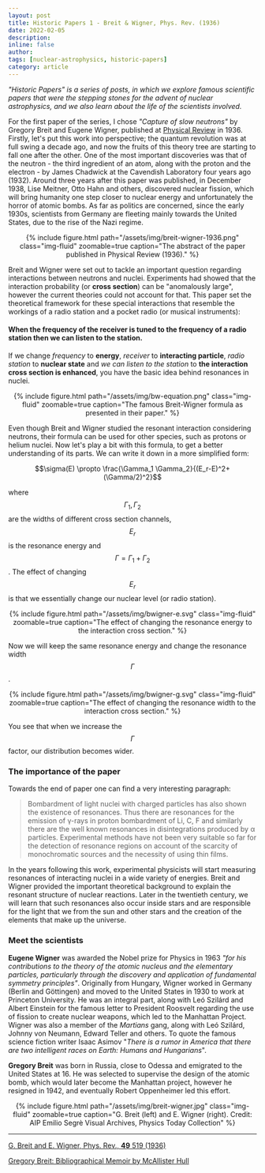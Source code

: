 ```yaml
---
layout: post
title: Historic Papers 1 - Breit & Wigner, Phys. Rev. (1936)
date: 2022-02-05
description:
inline: false
author:
tags: [nuclear-astrophysics, historic-papers]
category: article
---
```


*"Historic Papers" is a series of posts, in which we explore famous scientific papers that were the stepping stones for the advent of nuclear astrophysics, and we also learn about the life of the scientists involved.* <br>


For the first paper of the series, I chose *"Capture of slow neutrons"* by Gregory Breit and Eugene Wigner, published at [Physical Review](https://journals.aps.org/pr/abstract/10.1103/PhysRev.49.519) in 1936. Firstly, let's put this work into perspective; the quantum revolution was at full swing a decade ago, and now the fruits of this theory tree are starting to fall one after the other. One of the most important discoveries was that of the neutron - the third ingredient of an atom, along with the proton and the electron - by James Chadwick at the Cavendish Laboratory four years ago (1932). Around three years after this paper was published, in December 1938, Lise Meitner, Otto Hahn and others, discovered nuclear fission, which will bring humanity one step closer to nuclear energy and unfortunately the horror of atomic bombs. As far as politics are concerned, since the early 1930s, scientists from Germany are fleeting mainly towards the United States, due to the rise of the Nazi regime.

<center>
    <div class="row justify-content-sm-center">
        <div class="col-sm mt-2 mt-md-0">
            {% include figure.html path="/assets/img/breit-wigner-1936.png" class="img-fluid" zoomable=true caption="The abstract of the paper published in Physical Review (1936)." %}
        </div>
    </div>
</center>

Breit and Wigner were set out to tackle an important question regarding interactions between neutrons and nuclei. Experiments had showed that the interaction probability (or **cross section**) can be "anomalously large", however the current theories could not account for that. This paper set the theoretical framework for these special interactions that resemble the workings of a radio station and a pocket radio (or musical instruments):

#### When the **frequency** of the **receiver** is tuned to the **frequency** of a **radio station** then **we can listen to the station**.

If we change *frequency* to **energy**, *receiver* to **interacting particle**,
*radio station* to **nuclear state** and *we can listen to the station* to **the interaction cross section is enhanced**,
you have the basic idea behind resonances in nuclei.



<center>
    <div class="row justify-content-sm-center">
        <div class="col-sm mt-3 mt-md-0">
            {% include figure.html path="/assets/img/bw-equation.png" class="img-fluid" zoomable=true caption="The famous Breit-Wigner formula as presented in their paper." %}
        </div>
    </div>
</center>

Even though Breit and Wigner studied the resonant interaction considering neutrons, their formula can be used for other species, such as protons or helium nuclei. Now let's play a bit with this formula, to get a better understanding of its parts. We can write it down in a more simplified form:

$$\sigma(E) \propto \frac{\Gamma_1 \Gamma_2}{(E_r-E)^2+(\Gamma/2)^2}$$

where $$\Gamma_1, \Gamma_2$$ are the widths of different cross section channels, $$E_r$$ is the resonance energy and $$\Gamma = \Gamma_1+\Gamma_2$$. The effect of changing $$E_r$$ is
that we essentially change our nuclear level (or radio station).

<center>
    <div class="row justify-content-sm-center">
        <div class="col-sm mt-3 mt-md-0">
            {% include figure.html path="/assets/img/bwigner-e.svg" class="img-fluid" zoomable=true caption="The effect of changing the resonance energy to the interaction cross section." %}
        </div>
    </div>
</center>

Now we will keep the same resonance energy and change the resonance width $$\Gamma$$.

<center>
    <div class="row justify-content-sm-center">
        <div class="col-sm mt-3 mt-md-0">
            {% include figure.html path="/assets/img/bwigner-g.svg" class="img-fluid" zoomable=true caption="The effect of changing the resonance width to the interaction cross section." %}
        </div>
    </div>
</center>

You see that when we increase the $$\Gamma$$ factor, our distribution becomes wider.

### The importance of the paper

Towards the end of paper one can find a very interesting paragraph:

><i class="fas fa-quote-left"></i> Bombardment of light nuclei with charged particles has also shown the existence of resonances.
Thus there are resonances for the emission of γ-rays in proton bombardment of Li, C, F and
similarly there are the well known resonances in
disintegrations produced by α particles. Experimental methods have not been very suitable so
far for the detection of resonance regions on account of the scarcity of monochromatic sources
and the necessity of using thin films.

In the years following this work, experimental physicists will start measuring resonances of interacting
nuclei in a wide variety of energies. Breit and Wigner provided the important theoretical background to
explain the resonant structure of nuclear reactions. Later in the twentieth century, we will learn that
such resonances also occur inside stars and are responsible for the light that we from the sun and other stars and
the creation of the elements that make up the universe.


### Meet the scientists


**Eugene Wigner** was awarded the Nobel prize for Physics in 1963 *"for his contributions to the theory of the atomic nucleus and the elementary particles, particularly through the discovery and application of fundamental symmetry principles"*. Originally from Hungary, Wigner worked in Germany (Berlin and
Göttingen) and moved to the United States in 1930 to work at Princeton University. He was an integral part, along with Leó Szilárd and Albert Einstein
for the famous letter to President Roosvelt regarding the use of fission to create nuclear weapons, which led to the Manhattan Project. Wigner was also
a member of the *Martians* gang, along with Leó Szilárd, Johnny von Neumann, Edward Teller and others. To quote the famous science fiction writer Isaac Asimov "*There is a rumor in America that there are two intelligent races on Earth: Humans and Hungarians*".


**Gregory Breit** was born in Russia, close to Odessa and emigrated to the United States at 16. He was selected to supervise the design of the atomic bomb, which would later become the Manhattan project, however he resigned in 1942, and eventually Robert Oppenheimer led this effort.


<center>
    <div class="row justify-content-sm-center">
        <div class="col-sm mt-3 mt-md-0">
            {% include figure.html path="/assets/img/breit-wigner.jpg" class="img-fluid" zoomable=true caption="G. Breit (left) and E. Wigner (right). Credit: AIP Emilio Segrè Visual Archives, Physics Today Collection" %}
        </div>
    </div>
</center>

---
[G. Breit and E. Wigner, Phys. Rev., **49** 519 (1936)](https://journals.aps.org/pr/abstract/10.1103/PhysRev.49.519)

[Gregory Breit: Bibliographical Memoir by McAllister Hull](https://web.archive.org/web/20050421092901/http://stills.nap.edu/html/biomems/gbreit.html)
